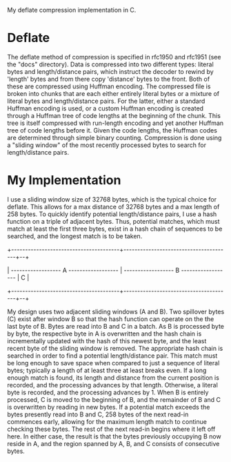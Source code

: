 My deflate compression implementation in C.
# Deflate
The deflate method of compression is specified in rfc1950 and rfc1951 (see the "docs" directory). Data is compressed into two different types: literal bytes and length/distance pairs, which instruct the decoder to rewind by 'length' bytes and from there copy 'distance' bytes to the front. Both of these are compressed using Huffman encoding. The compressed file is broken into chunks that are each either entirely literal bytes or a mixture of literal bytes and length/distance pairs. For the latter, either a standard Huffman encoding is used, or a custom Huffman encoding is created through a Huffman tree of code lengths at the beginning of the chunk. This tree is itself compressed with run-length encoding and yet another Huffman tree of code lengths before it. Given the code lengths, the Huffman codes are determined through simple binary counting.
Compression is done using a "sliding window" of the most recently processed bytes to search for length/distance pairs.
# My Implementation
I use a sliding window size of 32768 bytes, which is the typical choice for deflate. This allows for a max distance of 32768 bytes and a max length of 258 bytes. To quickly identify potential length/distance pairs, I use a hash function on a triple of adjacent bytes. Thus, potential matches, which must match at least the first three bytes, exist in a hash chain of sequences to be searched, and the longest match is to be taken.

+---------------------------------------+---------------------------------------+--+

 | ------------------ A ------------------ | ------------------ B ------------------ | C |

+---------------------------------------+---------------------------------------+--+

My design uses two adjacent sliding windows (A and B). Two spillover bytes (C) exist after window B so that the hash function can operate on the the last byte of B. Bytes are read into B and C in a batch. As B is processed byte by byte, the respective byte in A is overwritten and the hash chain is incrementally updated with the hash of this newest byte, and the least recent byte of the sliding window is removed. The appropriate hash chain is searched in order to find a potential length/distance pair. This match must be long enough to save space when compared to just a sequence of literal bytes; typically a length of at least three at least breaks even. If a long enough match is found, its length and distance from the current position is recorded, and the processing advances by that length. Otherwise, a literal byte is recorded, and the processing advances by 1. When B is entirely processed, C is moved to the beginning of B, and the remainder of B and C is overwritten by reading in new bytes. If a potential match exceeds the bytes presently read into B and C, 258 bytes of the next read-in commences early, allowing for the maximum length match to continue checking these bytes. The rest of the next read-in begins where it left off here. In either case, the result is that the bytes previously occupying B now reside in A, and the region spanned by A, B, and C consists of consecutive bytes.
